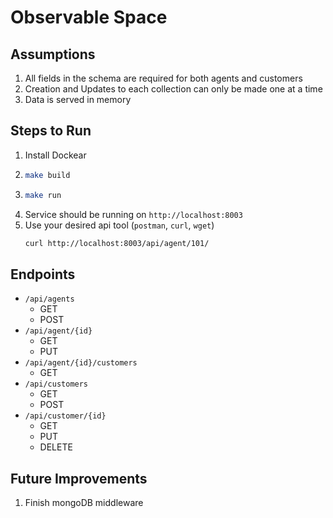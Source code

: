 # Observable Space

## Assumptions
1. All fields in the schema are required for both agents and customers
1. Creation and Updates to each collection can only be made one at a time
1. Data is served in memory

## Steps to Run

1. Install Dockear
1. ```bash
   make build
   ```
1. ```bash
   make run
   ```
1. Service should be running on `http://localhost:8003`
1. Use your desired api tool (`postman`, `curl`, `wget`)
    ```bash
    curl http://localhost:8003/api/agent/101/
    ```

## Endpoints
- `/api/agents`
    - GET
    - POST 
- `/api/agent/{id}`
    - GET
    - PUT
- `/api/agent/{id}/customers`
  - GET
- `/api/customers`
  - GET
  - POST 
- `/api/customer/{id}`
    - GET
    - PUT
    - DELETE

   
## Future Improvements
1. Finish mongoDB middleware
